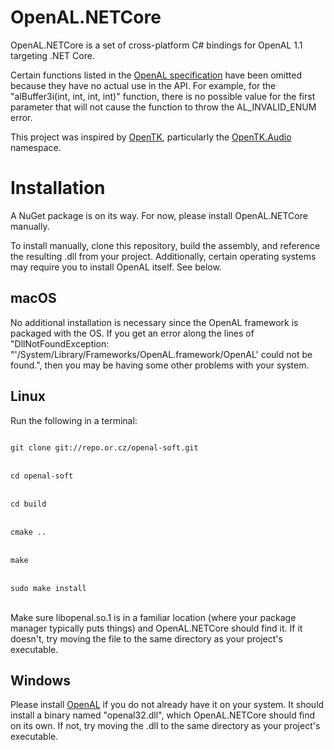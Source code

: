 # OpenAL.NETCore
OpenAL.NETCore is a set of cross-platform C# bindings for OpenAL 1.1 targeting .NET Core.

Certain functions listed in the [OpenAL specification](https://www.openal.org/documentation/openal-1.1-specification.pdf) have been omitted because they have no actual use in the API. For example, for the "alBuffer3i(int, int, int, int)" function, there is no possible value for the first parameter that will not cause the function to throw the AL_INVALID_ENUM error.

This project was inspired by [OpenTK](https://github.com/opentk/opentk), particularly the [OpenTK.Audio](https://github.com/opentk/opentk/tree/develop/src/OpenTK/Audio) namespace.

# Installation

A NuGet package is on its way. For now, please install OpenAL.NETCore manually.

To install manually, clone this repository, build the assembly, and reference the resulting .dll from your project. Additionally, certain operating systems may require you to install OpenAL itself. See below.

## macOS

No additional installation is necessary since the OpenAL framework is packaged with the OS. If you get an error along the lines of "DllNotFoundException: "'/System/Library/Frameworks/OpenAL.framework/OpenAL' could not be found.", then you may be having some other problems with your system.

## Linux
Run the following in a terminal:

<code>
git clone git://repo.or.cz/openal-soft.git
</code>
<br/>
<code>
cd openal-soft
</code>
<br/>
<code>
cd build
</code>
<br/>
<code>
cmake ..
</code>
<br/>
<code>
make
</code>
<br/>
<code>
sudo make install
</code>
<br/>

Make sure libopenal.so.1 is in a familiar location (where your package manager typically puts things) and OpenAL.NETCore should find it. If it doesn't, try moving the file to the same directory as your project's executable.

## Windows

Please install [OpenAL](https://www.openal.org/downloads/) if you do not already have it on your system. It should install a binary named "openal32.dll", which OpenAL.NETCore should find on its own. If not, try moving the .dll to the same directory as your project's executable.

